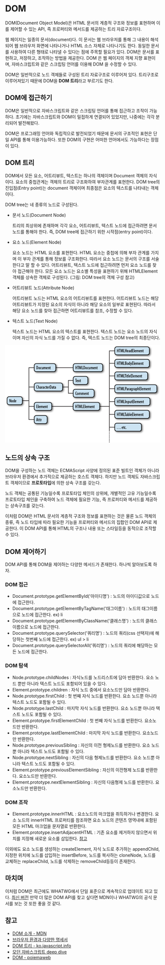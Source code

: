 # DOM

DOM(Document Object Model)은 HTML 문서의 계층적 구조와 정보를 표현하며 이를 제어할 수 있는 API, 즉 프로퍼티와 메서드를 제공하는 트리 자료구조이다.

웹 페이지는 일종의 문서(document)다. 이 문서는 웹 브라우저를 통해 그 내용이 해석되어 웹 브라우저 화면에 나타나거나 HTML 소스 자체로 나타나기도 한다. 동일한 문서를 사용하여 다른 형태로 나타낼 수 있다는 점에 주목할 필요가 있다. DOM은 문서를 표현하고, 저장하고, 조작하는 방법을 제공한다. DOM 은 웹 페이지의 객체 지향 표현이며, 자바스크립트와 같은 스크립팅 언어를 이용해 DOM 을 수정할 수 있다.

DOM은 일반적으로 노드 객체들로 구성된 트리 자료구조로 이루어져 있다. 트리구조로 이루어져있기 때문에 DOM을 **DOM 트리**라고 부르기도 한다.

## DOM에 접근하기

DOM은 일반적으로 자바스크립트와 같은 스크립팅 언어를 통해 접근하고 조작이 가능하다. 초기에는 자바스크립트와 DOM이 밀접하게 연결되어 있었지만, 나중에는 각각 분리되어 발전해왔다.

DOM은 프로그래밍 언어와 독립적으로 발전되었기 때문에 문서의 구조적인 표현은 단일 API를 통해 이용가능하다. 또한 DOM의 구현은 어떠한 언어에서도 가능하다는 장점이 있다.

## DOM 트리

DOM에서 모든 요소, 어트리뷰트, 텍스트는 하나의 객체이며 Document 객체의 자식이다. 요소의 중첩관계는 객체의 트리로 구조화하여 부자관계를 표현한다. DOM tree의 진입점(Entry point)는 document 객체이며 최종점은 요소의 텍스트를 나타내는 객체이다.

DOM tree는 네 종류의 노드로 구성된다.

- 문서 노드(Document Node)

  트리의 최상위에 존재하며 각각 요소, 어트리뷰트, 텍스트 노드에 접근하려면 문서 노드를 통해야 한다. 즉, DOM tree에 접근하기 위한 시작점(entry point)이다.

- 요소 노드(Element Node)

  요소 노드는 HTML 요소를 표현한다. HTML 요소는 중첩에 의해 부자 관계를 가지며 이 부자 관계를 통해 정보를 구조화한다. 따라서 요소 노드는 문서의 구조를 서술한다고 말 할 수 있다. 어트리뷰트, 텍스트 노드에 접근하려면 먼저 요소 노드를 찾아 접근해야 한다. 모든 요소 노드는 요소별 특성을 표현하기 위해 HTMLElement 객체를 상속한 객체로 구성된다. (그림: DOM tree의 객체 구성 참고)

- 어트리뷰트 노드(Attribute Node)

  어트리뷰트 노드는 HTML 요소의 어트리뷰트를 표현한다. 어트리뷰트 노드는 해당 어트리뷰트가 지정된 요소의 자식이 아니라 해당 요소의 일부로 표현된다. 따라서 해당 요소 노드를 찾아 접근하면 어트리뷰트를 참조, 수정할 수 있다.

- 텍스트 노드(Text Node)

  텍스트 노드는 HTML 요소의 텍스트를 표현한다. 텍스트 노드는 요소 노드의 자식이며 자신의 자식 노드를 가질 수 없다. 즉, 텍스트 노드는 DOM tree의 최종단이다.

![DOM TREE](./images/DOMTREE.png)

## 노드의 상속 구조

DOM을 구성하는 노드 객체는 ECMAScript 사양에 정의된 표준 빌트인 객체가 아니라 브라우저 환경에서 추가적으로 제공하는 호스트 객체다. 하지만 노드 객체도 자바스크립트 객체이므로 **프로토타입**에 의한 상속 구조를 갖는다.

노드 객체는 공통된 기능일수록 프로토타입 체인의 상위에, 개별적인 고유 기능일수록 프로토타입 체인을 구축하여 노드 객체에 필요한 기능, 즉 프로퍼티와 메서드를 제공하는 상속구조를 갖는다.

이처럼 DOM은 HTML 문서의 계층적 구조와 정보를 표현하는 것은 물론 노드 객체의 종류, 즉 노드 타입에 따라 필요한 기능을 프로퍼티와 메서드의 집합인 DOM API로 제공한다. 이 DOM API를 통해 HTML의 구조나 내용 또는 스타일등을 동적으로 조작할 수 있다.

## DOM 제어하기

DOM API를 통해 DOM을 제어하는 다양한 메서드가 존재한다. 하나씩 알아보도록 하자.

### DOM 접근

- Document.prototype.getElementById('아이디명') : 노드의 아이디값으로 노드에 접근한다.
- Document.prototype.getElementByTagName('태그이름') : 노드의 태그이름으로 노드에 접근한다. ex) li
- Document.prototype.getElementByClassName('클래스명') : 노드의 클래스이름으로 노드에 접근한다.
- Document.prototype.querySelector('쿼리명') : 노드의 쿼리(css 선택자)에 해당하는 첫번째 노드에 접근한다. ex) ul > li
- Document.prototype.querySelectorAll('쿼리명') : 노드의 쿼리에 해당하는 모든 노드에 접근한다.

### DOM 탐색

- Node.prototype.childNodes : 자식노드를 노드리스트에 담아 반환한다. 요소 노드 뿐만 아니라 텍스트 노드도 포함되어 있을 수 있다.
- Element.prototype.children : 자식 노드 중에서 요소노드만 담아 반환한다.
- Node.prototype.firstChild : 첫 번째 자식 노드를 반환한다. 요소 노드뿐 아니라 텍스트 노드도 포함될 수 있다.
- Node.prototype.lastChild : 마지막 자식 노드를 반환한다. 요소 노드뿐 아니라 텍스트 노드도 포함될 수 있다.
- Element.prototype.firstElementChild : 첫 번째 자식 노드를 반환한다. 요소노드만 반환한다.
- Element.prototype.lastElementChild : 마지막 자식 노드를 반환한다. 요소노드만 반환한다.
- Node.prototype.previousSibling : 자신의 이전 형제노드를 반환한다. 요소 노드뿐 아니라 텍스트 노드도 포함될 수 있다.
- Node.prototype.nextSibling : 자신의 다음 형제노드를 반환한다. 요소 노드뿐 아니라 텍스트 노드도 포함될 수 있다.
- Element.prototype.previousElementSibling : 자신의 이전형제 노드를 반환한다. 요소노드만 반환한다.
- Element.prototype.nextElementSibling : 자신의 다음형제 노드를 반환한다. 요소노드만 반환한다.

### DOM 조작

- Element.prototype.innerHTML : 요소노드의 마크업을 취득하거나 변경한다. 요소 노드의 innerHTML 프로퍼티를 참조하면 요소 노드의 콘텐츠 영역내에 포함된 모든 HTML 마크업을 문자열로 반환한다.
- Element.prototype.insertAdjacentHTML : 기존 요소를 제거하지 않으면서 위치를 지정해 새로운 요소를 삽입한다. [참고](https://developer.mozilla.org/ko/docs/Web/API/Element/insertAdjacentHTML)

이외에도 요소 노드를 생성하는 createElement, 자식 노드로 추가하는 appendChild, 지정한 위치에 노드를 삽입하는 insertBefore, 노드를 복사하는 cloneNode, 노드를 교체하는 replaceChild, 노드를 삭제하는 removeChild등등이 존재한다.

## 마치며

이처럼 DOM은 최근에도 WHATWG에서 단일 표준으로 계속적으로 업데이트 되고 있다. [최신 버전](https://dom.spec.whatwg.org/) 만약 더 많은 DOM API를 찾고 싶다면 MDN이나 WHATWG의 공식 문서를 보는 것 또한 좋을 것 같다.

## 참고

- [DOM 소개 - MDN](https://developer.mozilla.org/ko/docs/Web/API/Document_Object_Model/Introduction)
- [브라우저 환경과 다양한 명세서](https://ko.javascript.info/browser-environment)
- [DOM 트리 - ko.javascript.info](https://ko.javascript.info/dom-nodes)
- [모던 자바스크립트 deep dive](http://www.yes24.com/Product/Goods/92742567)
- [DOM - poiemaweb](https://poiemaweb.com/js-dom)
